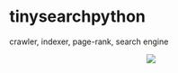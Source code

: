# tinysearchpython
crawler, indexer, page-rank, search engine

<p align="center">
  <img src="https://raw.githubusercontent.com/geohot/tinygrad/master/docs/logo.png">
</p>
